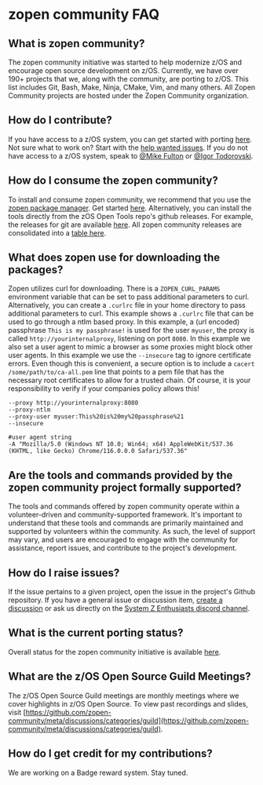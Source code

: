 # zopen community FAQ

## What is zopen community?
The zopen community initiative was started to help modernize z/OS and encourage open source development on z/OS. Currently, we have over 190+ projects that we, along with the community, are porting to z/OS. This list includes Git, Bash, Make, Ninja, CMake, Vim, and many others. All Zopen Community projects are hosted under the Zopen Community organization.

## How do I contribute?
If you have access to a z/OS system, you can get started with porting [here](https://zosopentools.github.io/meta/#/Guides/Porting). Not sure what to work on? Start with the [help wanted issues](https://github.com/zopen-community/meta/labels/help%20wanted). If you do not have access to a z/OS system, speak to [@Mike Fulton](https://github.com/MikeFultonDev) or [@Igor Todorovski](https://github.com/IgorTodorovskiIBM).

## How do I consume the zopen community?

To install and consume zopen community, we recommend that you use the [zopen package manager](https://zosopentools.github.io/meta/#/Guides/ThePackageManager?id=using-the-package-manager). Get started [here](https://zosopentools.github.io/meta/#/Guides/QuickStart). 
Alternatively, you can install the tools directly from the zOS Open Tools repo's github releases. For example, the releases for git are available [here]( https://github.com/zopen-community/gitport/releases). All zopen community releases are consolidated into a [table here](https://zosopentools.github.io/meta/#/Latest).

## What does zopen use for downloading the packages?
Zopen utilizes curl for downloading. There is a `ZOPEN_CURL_PARAMS` environment variable that can be set to pass additional parameters to curl.
Alternatively, you can create a `.curlrc` file in your home directory to pass additional parameters to curl.
This example shows a `.curlrc` file that can be used to go through a ntlm based proxy. In this example, a (url encoded) passphrase `This is my passphrase!` is used for the user `myuser`, the proxy is called `http://yourinternalproxy`, listening on port `8080`. In this example we also set a user agent to mimic a browser as some proxies might block other user agents. 
In this example we use the `--insecure` tag to ignore certificate errors. Even though this is convenient, a secure option is to include a `cacert /some/path/to/ca-all.pem` line that points to a pem file that has the necessary root certificates to allow for a trusted chain.
Of course, it is your responsibility to verify if your companies policy allows this!
```
--proxy http://yourinternalproxy:8080
--proxy-ntlm
--proxy-user myuser:This%20is%20my%20passphrase%21
--insecure

#user agent string
-A "Mozilla/5.0 (Windows NT 10.0; Win64; x64) AppleWebKit/537.36 (KHTML, like Gecko) Chrome/116.0.0.0 Safari/537.36"
```

## Are the tools and commands provided by the zopen community project formally supported?
The tools and commands offered by zopen community operate within a volunteer-driven and community-supported framework. It's important to understand that these tools and commands are primarily maintained and supported by volunteers within the community. As such, the level of support may vary, and users are encouraged to engage with the community for assistance, report issues, and contribute to the project's development.

## How do I raise issues?
If the issue pertains to a given project, open the issue in the project's Github repository. If you have a general issue or discussion item, [create a discussion](https://github.com/zopen-community/meta/discussions) or ask us directly on the [System Z Enthusiasts discord channel](https://discord.gg/system-z-enthusiasts-880322471608344597).

## What is the current porting status?
Overall status for the zopen community initiative is available [here](https://zosopentools.github.io/meta/#/Progress).

## What are the z/OS Open Source Guild Meetings?
The z/OS Open Source Guild meetings are monthly meetings where we cover highlights in z/OS Open Source. To view past recordings and slides, visit [https://github.com/zopen-community/meta/discussions/categories/guild](https://github.com/zopen-community/meta/discussions/categories/guild).

## How do I get credit for my contributions?
We are working on a Badge reward system. Stay tuned.
